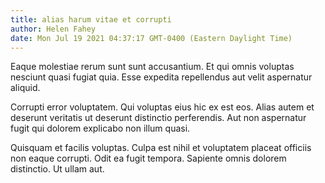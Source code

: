 ```yaml
---
title: alias harum vitae et corrupti
author: Helen Fahey
date: Mon Jul 19 2021 04:37:17 GMT-0400 (Eastern Daylight Time)
---
```

Eaque molestiae rerum sunt sunt accusantium. Et qui omnis voluptas nesciunt quasi fugiat quia. Esse expedita repellendus aut velit aspernatur aliquid.

 Corrupti error voluptatem. Qui voluptas eius hic ex est eos. Alias autem et deserunt veritatis ut deserunt distinctio perferendis. Aut non aspernatur fugit qui dolorem explicabo non illum quasi.

 Quisquam et facilis voluptas. Culpa est nihil et voluptatem placeat officiis non eaque corrupti. Odit ea fugit tempora. Sapiente omnis dolorem distinctio. Ut ullam aut.